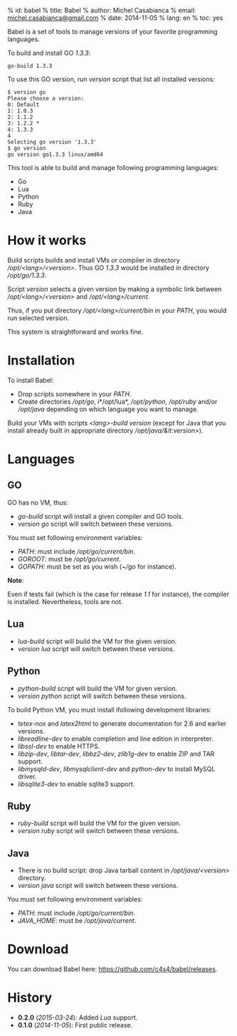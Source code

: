 % id:     babel
% title:  Babel
% author: Michel Casabianca
% email:  michel.casabianca@gmail.com
% date:   2014-11-05
% lang:   en
% toc:    yes

Babel is a set of tools to manage versions of your favorite programming languages.

To build and install GO *1.3.3*:

```
go-build 1.3.3
```

To use this GO version, run *version* script that list all installed versions:

```
$ version go
Please choose a version:
0: Default
1: 1.0.3
2: 1.1.2
3: 1.2.2 *
4: 1.3.3
4
Selecting go version '1.3.3'
$ go version
go version go1.3.3 linux/amd64
```

This tool is able to build and manage following programming languages:

- Go
- Lua
- Python
- Ruby
- Java

How it works
============

Build scripts builds and install VMs or compiler in directory */opt/&lt;lang>/&lt;version>*. Thus GO *1.3.3* would be installed in directory */opt/go/1.3.3*.

Script *version* selects a given version by making a symbolic link between */opt/&lt;lang>/&lt;version>* and */opt/&lt;lang>/current*.

Thus, if you put directory */opt/&lt;lang>/current/bin* in your *PATH*, you would run selected version.

This system is straightforward and works fine.

Installation
============

To install Babel:

- Drop scripts somewhere in your *PATH*.
- Create directories */opt/go*, i*/opt/lua*, */opt/python*, */opt/ruby* and/or */opt/java* depending on which language you want to manage.

Build your VMs with scripts *&lt;lang>-build version* (except for Java that you
install already built in appropriate directory */opt/java/&lt:version>*).

Languages
=========

GO
--

GO has no VM, thus:

- *go-build* script will install a given compiler and GO tools.
- *version go* script will switch between these versions.

You must set following environment variables:

- *PATH*: must include */opt/go/current/bin*.
- *GOROOT*: must be */opt/go/current*.
- *GOPATH*: must be set as you wish (*~/go* for instance).

**Note**:

Even if tests fail (which is the case for release *1.1* for instance), the compiler is installed. Nevertheless, tools are not.

Lua
---

- *lua-build* script will build the VM for the given version.
- *version lua* script will switch between these versions.

Python
------

- *python-build* script will build the VM for given version.
- *version python* script will switch between these versions.

To build Python VM, you must install ifollowing development libraries:

- *tetex-nox* and *latex2html* to generate documentation for 2.6 and earlier versions.
- *libreadline-dev* to enable completion and line edition in interpreter.
- *libssl-dev* to enable HTTPS.
- *libzip-dev*, *libtar-dev*, *libbz2-dev*, *zlib1g-dev* to enable ZIP and TAR support.
- *libmysqld-dev*, *libmysqlclient-dev* and *python-dev* to install MySQL driver.
- *libsqlite3-dev* to enable sqlite3 support.

Ruby
----

- *ruby-build* script will build the VM for the given version.
- *version ruby* script will switch between these versions.

Java
----

- There is no build script: drop Java tarball content in */opt/java/&lt;version>* directory.
- *version java* script will switch between these versions.

You must set following environment variables:

- *PATH*: must include */opt/go/current/bin*.
- *JAVA_HOME*: must be */opt/java/current*.

Download
========

You can download Babel here: <https://github.com/c4s4/babel/releases>.

History
=======

- **0.2.0** (*2015-03-24*): Added *Lua* support.
- **0.1.0** (*2014-11-05*): First public release.

